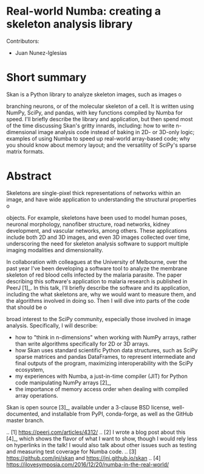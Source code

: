 # Real-world Numba: creating a skeleton analysis library

Contributors:

- Juan Nunez-Iglesias

# Short summary

Skan is a Python library to analyze skeleton images, such as images o

branching neurons, or of the molecular skeleton of a cell. It is written using
NumPy, SciPy, and pandas, with key functions compiled by Numba for speed. I'll
briefly describe the library and application, but then spend most of the time
discussing Skan's gritty innards, including: how to write n-dimensional image
analysis code instead of baking in 2D- or 3D-only logic; examples of using Numba
to speed up real-world array-based code; why you should know about memory
layout; and the versatility of SciPy's sparse matrix formats.

# Abstract

Skeletons are single-pixel thick representations of networks within an image,
and have wide application to understanding the structural properties o

objects. For example, skeletons have been used to model human poses, neuronal
morphology, nanofiber structure, road networks, kidney development, and vascular
networks, among others. These applications include both 2D and 3D images, and
even 3D images collected over time, underscoring the need for skeleton analysis
software to support multiple imaging modalities and dimensionality.

In collaboration with colleagues at the University of Melbourne, over the past
year I've been developing a software tool to analyze the membrane skeleton of
red blood cells infected by the malaria parasite. The paper describing this
software's application to malaria research is published in PeerJ [1]\_. In this
talk, I'll briefly describe the software and its application, including the what
skeletons are, why we would want to measure them, and the algorithms involved in
doing so. Then I will dive into parts of the code that should be o

broad interest to the SciPy community, especially those involved in image
analysis. Specifically, I will describe:

- how to "think in n-dimensions" when working with NumPy arrays, rather than
  write algorithms specifically for 2D or 3D arrays.
- how Skan uses standard scientific Python data structures, such as SciPy sparse
  matrices and pandas DataFrames, to represent intermediate and final outputs of
  the program, maximizing interoperability with the SciPy ecosystem,
- my experiences with Numba, a just-in-time compiler (JIT) for Python code
  manipulating NumPy arrays [2]\_,
- the importance of memory access order when dealing with compiled array
  operations.

Skan is open source [3]\_, available under a 3-clause BSD license,
well-documented, and installable from PyPI, conda-forge, as well as the GitHub
master branch.

.. [1] https://peerj.com/articles/4312/
.. [2] I wrote a blog post about this [4]\_, which shows the flavor of what I
want to show, though I would rely less on hyperlinks in the talk! I would also
talk about other issues such as testing and measuring test coverage for Numba
code.
.. [3] https://github.com/jni/skan and https://jni.github.io/skan
.. [4]
https://ilovesymposia.com/2016/12/20/numba-in-the-real-world/
